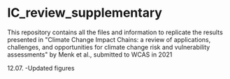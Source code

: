 # IC_review_supplementary
This repository contains all the files and information to replicate the results presented in "Climate Change Impact Chains: a review of applications, challenges, and opportunities for climate change risk and vulnerability assessments" by Menk et al., submitted to WCAS in 2021

12.07. -Updated figures
